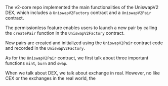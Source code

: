 The v2-core repo implemented the main functionalities of the UniswapV2 DEX, which includes a `UniswapV2Factory` contract and a `UniswapV2Pair` contract.

The permissionless feature enables users to launch a new pair by calling the `createPair` function in the `UniswapV2Factory` contract.

New pairs are created and initialized using the `UniswapV2Pair` contract code and recorded in the `UniswapV2Factory`.

As for the `UniswapV2Pair` contract, we first talk about three important functions `mint`, `burn` and `swap`.

When we talk about DEX, we talk about exchange in real. However, no like CEX or the exchanges in the real world, the

